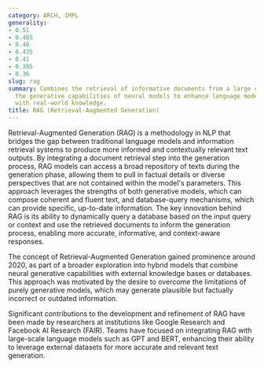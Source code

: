 ```yaml
---
category: ARCH, IMPL
generality:
- 0.51
- 0.485
- 0.46
- 0.435
- 0.41
- 0.385
- 0.36
slug: rag
summary: Combines the retrieval of informative documents from a large corpus with
  the generative capabilities of neural models to enhance language model responses
  with real-world knowledge.
title: RAG (Retrieval-Augmented Generation)
---
```


Retrieval-Augmented Generation (RAG) is a methodology in NLP that bridges the gap between traditional language models and information retrieval systems to produce more informed and contextually relevant text outputs. By integrating a document retrieval step into the generation process, RAG models can access a broad repository of texts during the generation phase, allowing them to pull in factual details or diverse perspectives that are not contained within the model's parameters. This approach leverages the strengths of both generative models, which can compose coherent and fluent text, and database-query mechanisms, which can provide specific, up-to-date information. The key innovation behind RAG is its ability to dynamically query a database based on the input query or context and use the retrieved documents to inform the generation process, enabling more accurate, informative, and context-aware responses.

The concept of Retrieval-Augmented Generation gained prominence around 2020, as part of a broader exploration into hybrid models that combine neural generative capabilities with external knowledge bases or databases. This approach was motivated by the desire to overcome the limitations of purely generative models, which may generate plausible but factually incorrect or outdated information.

Significant contributions to the development and refinement of RAG have been made by researchers at institutions like Google Research and Facebook AI Research (FAIR). Teams have focused on integrating RAG with large-scale language models such as GPT and BERT, enhancing their ability to leverage external datasets for more accurate and relevant text generation.